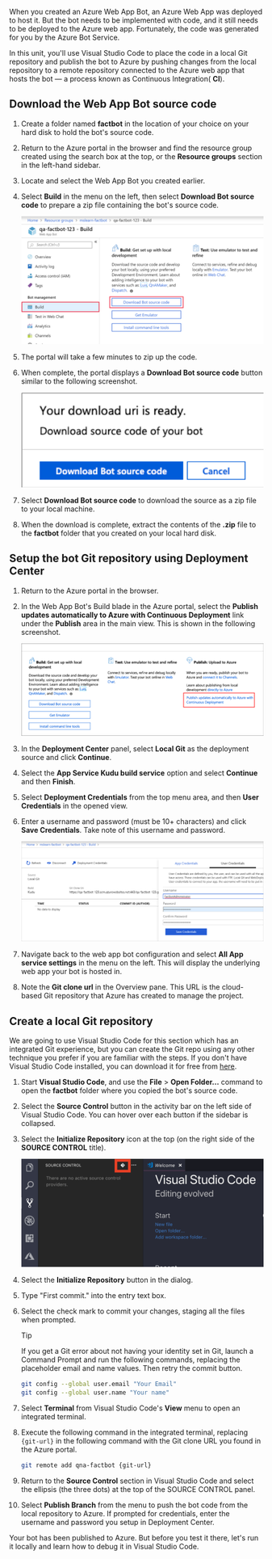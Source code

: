 When you created an Azure Web App Bot, an Azure Web App was deployed to host it. But the bot needs to be implemented with code, and it still needs to be deployed to the Azure web app. Fortunately, the code was generated for you by the Azure Bot Service.

In this unit, you'll use Visual Studio Code to place the code in a local Git repository and publish the bot to Azure by pushing changes from the local repository to a remote repository connected to the Azure web app that hosts the bot — a process known as Continuous Integration( **CI**).

## Download the Web App Bot source code

1. Create a folder named **factbot** in the location of your choice on your hard disk to hold the bot's source code.

1. Return to the Azure portal in the browser and find the resource group created using the search box at the top, or the **Resource groups** section in the left-hand sidebar.

1. Locate and select the Web App Bot you created earlier.

1. Select **Build** in the menu on the left, then select **Download Bot source code** to prepare a zip file containing the bot's source code.

    ![Screenshot showing the Build > Download Bot source code steps in the Azure portal for the Web app bot](../media/4-download-sourcecode.png)

1. The portal will take a few minutes to zip up the code.
1. When complete, the portal displays a **Download Bot source code** button similar to the following screenshot. 

    ![Download Bot source dialog](../media/4-download-bot-source.png)

1. Select **Download Bot source code** to download the source as a zip file to your local machine.
1. When the download is complete, extract the contents of the **.zip** file to the **factbot** folder that you created on your local hard disk.

## Setup the bot Git repository using Deployment Center

1. Return to the Azure portal in the browser.

1. In the Web App Bot's Build blade in the Azure portal, select the **Publish updates automatically to Azure with Continuous Deployment** link under the **Publish** area in the main view. This is shown in the following screenshot. 


    ![Bot's Build user interface with the Publish link highlighted](../media/4-publish-ui.png)

1. In the **Deployment Center** panel, select **Local Git** as the deployment source and click **Continue**.

1. Select the **App Service Kudu build service** option and select **Continue** and then **Finish**.

1. Select **Deployment Credentials** from the top menu area, and then **User Credentials** in the opened view.

1. Enter a username and password (must be 10+ characters) and click **Save Credentials**. Take note of this username and password.

    ![Screenshot of the Azure portal showing the new bot App Service blade displaying the Deployment credentials screen with the Deployment credentials menu item and Save button highlighted.](../media/4-portal-enter-ci-creds.png)

1. Navigate back to the web app bot configuration and select **All App service settings** in the menu on the left. This will display the underlying web app your bot is hosted in.

1. Note the **Git clone url** in the Overview pane. This URL is the cloud-based Git repository that Azure has created to manage the project.

## Create a local Git repository

We are going to use Visual Studio Code for this section which has an integrated Git experience, but you can create the Git repo using any other technique you prefer if you are familiar with the steps. If you don't have Visual Studio Code installed, you can download it for free from [here](https://code.visualstudio.com/).

1. Start **Visual Studio Code**, and use the **File** > **Open Folder...** command to open the **factbot** folder where you copied the bot's source code.

1. Select the **Source Control** button in the activity bar on the left side of Visual Studio Code. You can hover over each button if the sidebar is collapsed.

1. Select the **Initialize Repository** icon at the top (on the right side of the **SOURCE CONTROL** title).

   ![Screenshot of Visual Studio Code with the Initialize Respository icon highlighted.](../media/4-vs-vode-init-repo.png)

1. Select the **Initialize Repository** button in the dialog.

1. Type "First commit." into the entry text box.

1. Select the check mark to commit your changes, staging all the files when prompted.

    > [!TIP]
    > If you get a Git error about not having your identity set in Git, launch a Command Prompt and run the following commands, replacing the placeholder email and name values. Then retry the commit button.
    >
    > ```bash
    > git config --global user.email "Your Email"
    > git config --global user.name "Your name"
    > ```

1. Select **Terminal** from Visual Studio Code's **View** menu to open an integrated terminal.

1. Execute the following command in the integrated terminal, replacing `{git-url}` in the following command with the Git clone URL you found in the Azure portal.

    ```bash
    git remote add qna-factbot {git-url}
    ```

1. Return to the **Source Control** section in Visual Studio Code and select the ellipsis (the three dots) at the top of the SOURCE CONTROL panel.

1. Select **Publish Branch** from the menu to push the bot code from the local repository to Azure. If prompted for credentials, enter the username and password you setup in Deployment Center.

Your bot has been published to Azure. But before you test it there, let's run it locally and learn how to debug it in Visual Studio Code.
